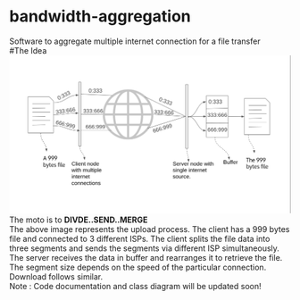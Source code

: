 # bandwidth-aggregation
Software to aggregate multiple internet connection for a file transfer
<br>
#The Idea
<img src="idea.png"/>
<br>
The moto is to <b>DIVDE..SEND..MERGE</b><br>
The above image represents the upload process. The client has a 999 bytes file and connected to 3 different ISPs. The client splits the file data into three segments and sends the segments via different ISP simultaneously. The server receives the data in buffer and rearranges it to retrieve the file. <br>
The segment size depends on the speed of the particular connection. Download follows similar.
<br>
Note : Code documentation and class diagram will be updated soon!
